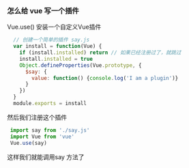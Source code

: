 ### 怎么给 vue  写一个插件
  Vue.use() 安装一个自定义Vue插件
  ```js
    // 创建一个简单的插件 say.js
    var install = function(Vue) {
      if (install.installed) return // 如果已经注册过了，就跳过
      install.installed = true
      Object.defineProperties(Vue.prototype, {
        $say: {
          value: function() {console.log('I am a plugin')}
        }
      })
    }
    module.exports = install
  ```
  然后我们注册这个插件
  ```js
   import say from './say.js'
   import Vue from 'vue'
   Vue.use(say)
  ```
  这样我们就能调用say 方法了